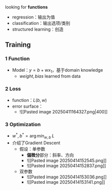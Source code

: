 
looking for **functions**
- regression：输出为值
- classification：输出选项/类别
- structured learning：创造

## Training
### 1 Function

- Model：$y=b+wx_1$，基于domain knowledge
	- $weight, bias$ learned from data

### 2 Loss

- function：$L(b,w)$
- error surface：
	- ![[Pasted image 20250411164327.png|400]]

### 3 Optimization

- $w^*, b^*= \arg min_{w,b} \; L$
- 介绍了Gradient Descent
	- 假设：单参数
		- **偏微分**部分：斜率、方向
		- ![[Pasted image 20250414152545.png]]
		- ![[Pasted image 20250414152837.png]]
	- 双参数
		- ![[Pasted image 20250414153036.png]]
		- ![[Pasted image 20250414153141.png]]

